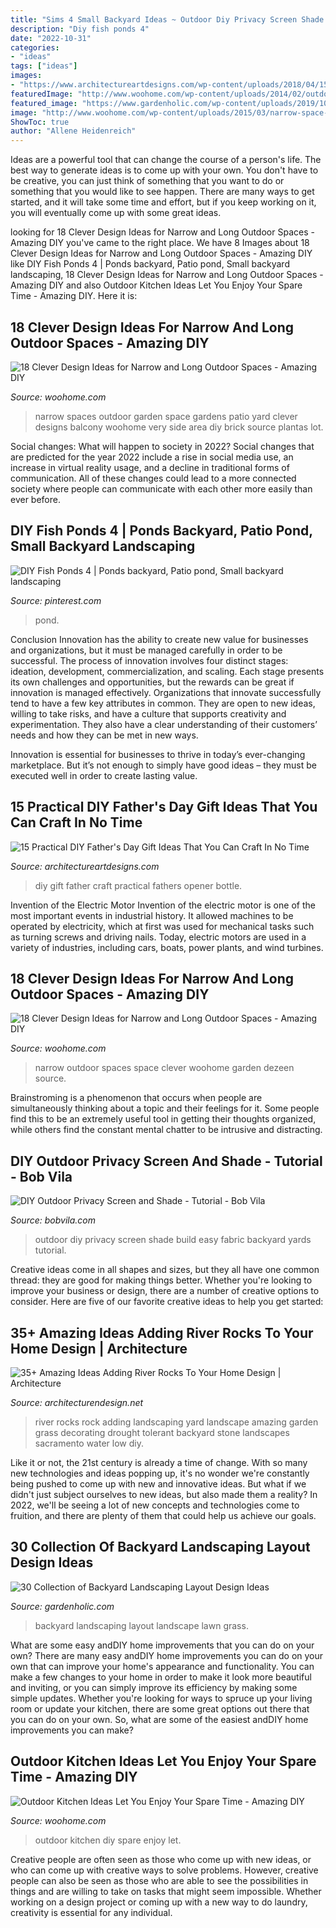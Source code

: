 ```yaml
---
title: "Sims 4 Small Backyard Ideas ~ Outdoor Diy Privacy Screen Shade Build Easy Fabric Backyard Yards Tutorial"
description: "Diy fish ponds 4"
date: "2022-10-31"
categories:
- "ideas"
tags: ["ideas"]
images:
- "https://www.architectureartdesigns.com/wp-content/uploads/2018/04/15-Practical-DIY-Fathers-Day-Gift-Ideas-That-You-Can-Craft-In-No-Time-7.jpg"
featuredImage: "http://www.woohome.com/wp-content/uploads/2014/02/outdoor-kitchen-9.jpg"
featured_image: "https://www.gardenholic.com/wp-content/uploads/2019/10/backyard-landscaping-ideas-layout4.jpg"
image: "http://www.woohome.com/wp-content/uploads/2015/03/narrow-space-designs-woohome-12.jpg"
ShowToc: true
author: "Allene Heidenreich"
---
```



Ideas are a powerful tool that can change the course of a person's life. The best way to generate ideas is to come up with your own. You don't have to be creative, you can just think of something that you want to do or something that you would like to see happen. There are many ways to get started, and it will take some time and effort, but if you keep working on it, you will eventually come up with some great ideas.

	

		
looking for 18 Clever Design Ideas for Narrow and Long Outdoor Spaces - Amazing DIY you've came to the right place. We have 8 Images about 18 Clever Design Ideas for Narrow and Long Outdoor Spaces - Amazing DIY like DIY Fish Ponds 4 | Ponds backyard, Patio pond, Small backyard landscaping, 18 Clever Design Ideas for Narrow and Long Outdoor Spaces - Amazing DIY and also Outdoor Kitchen Ideas Let You Enjoy Your Spare Time - Amazing DIY. Here it is:
		
    
## 18 Clever Design Ideas For Narrow And Long Outdoor Spaces - Amazing DIY

<img loading=lazy src="http://www.woohome.com/wp-content/uploads/2015/03/narrow-space-designs-woohome-12.jpg" onerror="this.onerror=null;this.src='https://tse4.mm.bing.net/th?id=OIP.m3HdAufsKVpgoXvOiKHQMQHaLD&amp;pid=15.1';" alt="18 Clever Design Ideas for Narrow and Long Outdoor Spaces - Amazing DIY">

_Source: woohome.com_

>narrow spaces outdoor garden space gardens patio yard clever designs balcony woohome very side area diy brick source plantas lot. 

	

Social changes: What will happen to society in 2022?
Social changes that are predicted for the year 2022 include a rise in social media use, an increase in virtual reality usage, and a decline in traditional forms of communication. All of these changes could lead to a more connected society where people can communicate with each other more easily than ever before.

    
## DIY Fish Ponds 4 | Ponds Backyard, Patio Pond, Small Backyard Landscaping

<img loading=lazy src="https://i.pinimg.com/736x/52/a7/40/52a740fd4a5d8dbfc1a7b50e81c203de.jpg" onerror="this.onerror=null;this.src='https://tse1.mm.bing.net/th?id=OIP.Imn64e3jkAassbq12Wb17AHaJ3&amp;pid=15.1';" alt="DIY Fish Ponds 4 | Ponds backyard, Patio pond, Small backyard landscaping">

_Source: pinterest.com_

>pond. 

	

Conclusion
Innovation has the ability to create new value for businesses and organizations, but it must be managed carefully in order to be successful. The process of innovation involves four distinct stages: ideation, development, commercialization, and scaling. Each stage presents its own challenges and opportunities, but the rewards can be great if innovation is managed effectively.
Organizations that innovate successfully tend to have a few key attributes in common. They are open to new ideas, willing to take risks, and have a culture that supports creativity and experimentation. They also have a clear understanding of their customers’ needs and how they can be met in new ways.

 Innovation is essential for businesses to thrive in today’s ever-changing marketplace. But it’s not enough to simply have good ideas – they must be executed well in order to create lasting value.

    
## 15 Practical DIY Father&#039;s Day Gift Ideas That You Can Craft In No Time

<img loading=lazy src="https://www.architectureartdesigns.com/wp-content/uploads/2018/04/15-Practical-DIY-Fathers-Day-Gift-Ideas-That-You-Can-Craft-In-No-Time-7.jpg" onerror="this.onerror=null;this.src='https://tse3.mm.bing.net/th?id=OIP.5e43mQ9eRGsFdczrl5b7FAHaLH&amp;pid=15.1';" alt="15 Practical DIY Father&#039;s Day Gift Ideas That You Can Craft In No Time">

_Source: architectureartdesigns.com_

>diy gift father craft practical fathers opener bottle. 

	

Invention of the Electric Motor
Invention of the electric motor is one of the most important events in industrial history. It allowed machines to be operated by electricity, which at first was used for mechanical tasks such as turning screws and driving nails. Today, electric motors are used in a variety of industries, including cars, boats, power plants, and wind turbines.

    
## 18 Clever Design Ideas For Narrow And Long Outdoor Spaces - Amazing DIY

<img loading=lazy src="https://www.woohome.com/wp-content/uploads/2015/03/narrow-space-designs-woohome-18.jpg" onerror="this.onerror=null;this.src='https://tse2.mm.bing.net/th?id=OIP.PjdJzRPvTU0llO0Z56503wHaLH&amp;pid=15.1';" alt="18 Clever Design Ideas for Narrow and Long Outdoor Spaces - Amazing DIY">

_Source: woohome.com_

>narrow outdoor spaces space clever woohome garden dezeen source. 

	

Brainstroming is a phenomenon that occurs when people are simultaneously thinking about a topic and their feelings for it. Some people find this to be an extremely useful tool in getting their thoughts organized, while others find the constant mental chatter to be intrusive and distracting.

    
## DIY Outdoor Privacy Screen And Shade - Tutorial - Bob Vila

<img loading=lazy src="https://s3-production.bobvila.com/articles/wp-content/uploads/2016/08/DIYPrivacyScreen_VerticalComplete.jpg" onerror="this.onerror=null;this.src='https://tse4.mm.bing.net/th?id=OIP.pX1wP2xw_xbaGPttr7EB7wHaJ6&amp;pid=15.1';" alt="DIY Outdoor Privacy Screen and Shade - Tutorial - Bob Vila">

_Source: bobvila.com_

>outdoor diy privacy screen shade build easy fabric backyard yards tutorial. 

	

Creative ideas come in all shapes and sizes, but they all have one common thread: they are good for making things better. Whether you're looking to improve your business or design, there are a number of creative options to consider. Here are five of our favorite creative ideas to help you get started: 

    
## 35+ Amazing Ideas Adding River Rocks To Your Home Design | Architecture

<img loading=lazy src="http://cdn.architecturendesign.net/wp-content/uploads/2015/06/AD-Add-River-Rocks-To-Home-11.jpg" onerror="this.onerror=null;this.src='https://tse2.mm.bing.net/th?id=OIP.zNUFlzA7H2TjP0mNPsOXOAHaLG&amp;pid=15.1';" alt="35+ Amazing Ideas Adding River Rocks To Your Home Design | Architecture">

_Source: architecturendesign.net_

>river rocks rock adding landscaping yard landscape amazing garden grass decorating drought tolerant backyard stone landscapes sacramento water low diy. 

	

Like it or not, the 21st century is already a time of change. With so many new technologies and ideas popping up, it's no wonder we're constantly being pushed to come up with new and innovative ideas. But what if we didn't just subject ourselves to new ideas, but also made them a reality? In 2022, we'll be seeing a lot of new concepts and technologies come to fruition, and there are plenty of them that could help us achieve our goals.

    
## 30 Collection Of Backyard Landscaping Layout Design Ideas

<img loading=lazy src="https://www.gardenholic.com/wp-content/uploads/2019/10/backyard-landscaping-ideas-layout4.jpg" onerror="this.onerror=null;this.src='https://tse4.mm.bing.net/th?id=OIP.j4_JJcquhIH_tpsnjeIr5AHaLH&amp;pid=15.1';" alt="30 Collection of Backyard Landscaping Layout Design Ideas">

_Source: gardenholic.com_

>backyard landscaping layout landscape lawn grass. 

	

What are some easy andDIY home improvements that you can do on your own?
There are many easy andDIY home improvements you can do on your own that can improve your home's appearance and functionality. You can make a few changes to your home in order to make it look more beautiful and inviting, or you can simply improve its efficiency by making some simple updates. Whether you're looking for ways to spruce up your living room or update your kitchen, there are some great options out there that you can do on your own. So, what are some of the easiest andDIY home improvements you can make?

    
## Outdoor Kitchen Ideas Let You Enjoy Your Spare Time - Amazing DIY

<img loading=lazy src="http://www.woohome.com/wp-content/uploads/2014/02/outdoor-kitchen-9.jpg" onerror="this.onerror=null;this.src='https://tse1.mm.bing.net/th?id=OIP.tFdWilu2fD_osa0H4TcVvQHaHa&amp;pid=15.1';" alt="Outdoor Kitchen Ideas Let You Enjoy Your Spare Time - Amazing DIY">

_Source: woohome.com_

>outdoor kitchen diy spare enjoy let. 

	

Creative people are often seen as those who come up with new ideas, or who can come up with creative ways to solve problems. However, creative people can also be seen as those who are able to see the possibilities in things and are willing to take on tasks that might seem impossible. Whether working on a design project or coming up with a new way to do laundry, creativity is essential for any individual.


